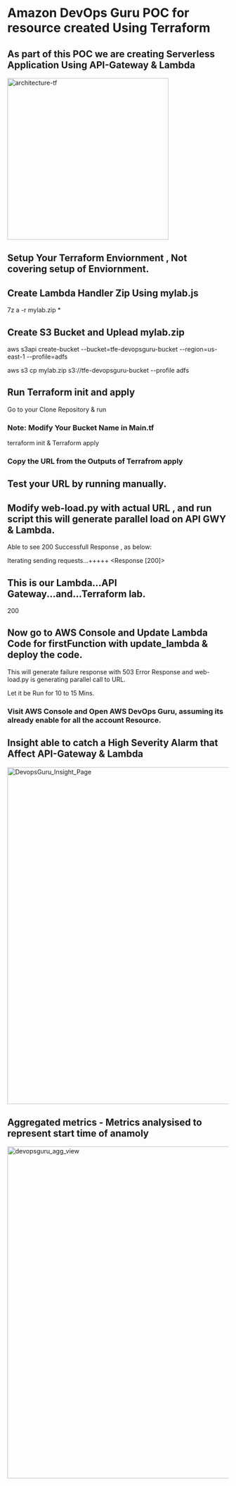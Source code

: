 # Amazon DevOps Guru POC for resource created Using Terraform

## As part of this POC we are creating Serverless Application Using API-Gateway & Lambda
<img width="367" alt="architecture-tf" src="https://user-images.githubusercontent.com/23376953/120278348-cc36db80-c2d2-11eb-9897-58f7f574fa7a.PNG">

## Setup Your Terraform Enviornment , Not covering setup of Enviornment.

## Create Lambda Handler Zip Using mylab.js 

7z a -r mylab.zip *  

## Create S3 Bucket and Uplead mylab.zip 

aws s3api create-bucket --bucket=tfe-devopsguru-bucket --region=us-east-1 --profile=adfs

aws s3 cp mylab.zip s3://tfe-devopsguru-bucket --profile adfs

## Run Terraform init and apply

Go to your Clone Repository & run 

### Note: Modify Your Bucket Name in Main.tf

terraform init & Terraform apply

### Copy the URL from the Outputs of Terrafrom apply

## Test your URL by running manually.

## Modify web-load.py with actual URL , and run script this will generate parallel load on API GWY & Lambda.

Able to see 200 Successfull Response , as below:

Iterating sending requests...+++++
<Response [200]> <h2>This is our Lambda...API Gateway...and...Terraform lab.</h2> 200

## Now go to AWS Console and Update Lambda Code for firstFunction with update_lambda & deploy the code.

This will generate failure response with 503 Error Response and web-load.py is generating parallel call to URL.

Let it be Run for 10 to 15 Mins.

### Visit AWS Console and Open AWS DevOps Guru, assuming its already enable for all the account Resource.

## Insight able to catch a High Severity Alarm that Affect API-Gateway & Lambda
<img width="765" alt="DevopsGuru_Insight_Page" src="https://user-images.githubusercontent.com/23376953/120282904-3c942b80-c2d8-11eb-886d-2d46f26d5f12.PNG">

## Aggregated metrics - Metrics analysised to represent start time of anamoly
<img width="754" alt="devopsguru_agg_view" src="https://user-images.githubusercontent.com/23376953/120283653-0905d100-c2d9-11eb-86ef-c1f2db7d6f6d.PNG">



